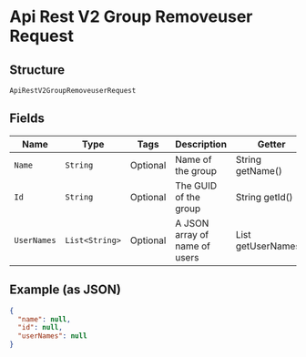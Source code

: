 
# Api Rest V2 Group Removeuser Request

## Structure

`ApiRestV2GroupRemoveuserRequest`

## Fields

| Name | Type | Tags | Description | Getter | Setter |
|  --- | --- | --- | --- | --- | --- |
| `Name` | `String` | Optional | Name of the group | String getName() | setName(String name) |
| `Id` | `String` | Optional | The GUID of the group | String getId() | setId(String id) |
| `UserNames` | `List<String>` | Optional | A JSON array of name of users | List<String> getUserNames() | setUserNames(List<String> userNames) |

## Example (as JSON)

```json
{
  "name": null,
  "id": null,
  "userNames": null
}
```

